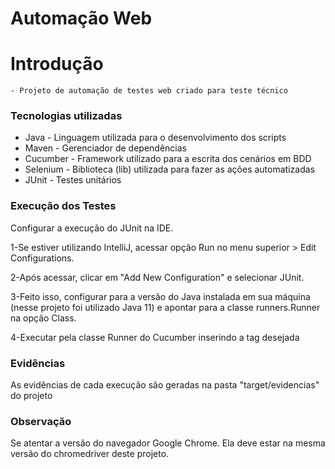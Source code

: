 # Automação Web

# Introdução

    - Projeto de automação de testes web criado para teste técnico

### Tecnologias utilizadas

* Java - Linguagem utilizada para o desenvolvimento dos scripts
* Maven - Gerenciador de dependências
* Cucumber - Framework utilizado para a escrita dos cenários em BDD
* Selenium - Biblioteca (lib) utilizada para fazer as ações automatizadas
* JUnit - Testes unitários

### Execução dos Testes
Configurar a execução do JUnit na IDE. 

1-Se estiver utilizando IntelliJ, acessar opção Run no menu superior > Edit Configurations.

2-Após acessar, clicar em "Add New Configuration" e selecionar JUnit.

3-Feito isso, configurar para a versão do Java instalada em sua máquina (nesse projeto foi utilizado Java 11)
e apontar para a classe runners.Runner na opção Class.

4-Executar pela classe Runner do Cucumber inserindo a tag desejada

### Evidências
As evidências de cada execução são geradas na pasta "target/evidencias" do projeto

### Observação
Se atentar a versão do navegador Google Chrome. Ela deve estar na mesma versão do chromedriver deste projeto.
